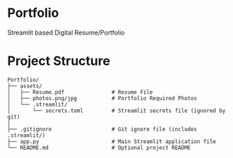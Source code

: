 # Portfolio
Streamlit based Digital Resume/Portfolio

# Project Structure
```
Portfolio/
├── assets/
│   ├── Resume.pdf               # Resume File
│   ├── photos.png/jpg           # Portfolio Required Photos
│   └── .streamlit/
│       └── secrets.toml         # Streamlit secrets file (ignored by git)
│
├── .gitignore                   # Git ignore file (includes .streamlit/)
├── app.py                       # Main Streamlit application file
└── README.md                    # Optional project README
```
